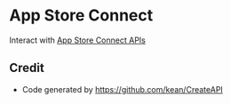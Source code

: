 # App Store Connect

Interact with [App Store Connect APIs](https://developer.apple.com/documentation/appstoreconnectapi/)

## Credit

- Code generated by https://github.com/kean/CreateAPI
